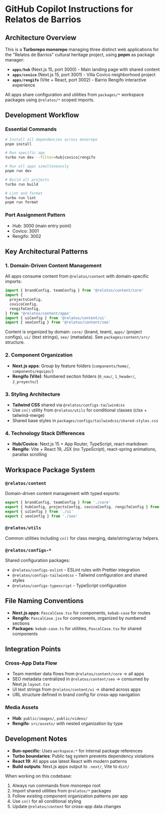 # GitHub Copilot Instructions for Relatos de Barrios

## Architecture Overview

This is a **Turborepo monorepo** managing three distinct web applications for the "Relatos de Barrios" cultural heritage project, using **pnpm** as package manager:

- **`apps/hub`** (Next.js 15, port 3000) - Main landing page with shared content
- **`apps/covico`** (Next.js 15, port 3001) - Villa Covico neighborhood project
- **`apps/rengifo`** (Vite + React, port 3002) - Barrio Rengifo interactive experience

All apps share configuration and utilities from `packages/*` workspace packages using `@relatos/*` scoped imports.

## Development Workflow

### Essential Commands

```bash
# Install all dependencies across monorepo
pnpm install

# Run specific app
turbo run dev --filter=hub|covico|rengifo

# Run all apps simultaneously
pnpm run dev

# Build all projects
turbo run build

# Lint and format
turbo run lint
pnpm run format
```

### Port Assignment Pattern

- Hub: 3000 (main entry point)
- Covico: 3001
- Rengifo: 3002

## Key Architectural Patterns

### 1. Domain-Driven Content Management

All apps consume content from `@relatos/content` with domain-specific imports:

```typescript
import { brandConfig, teamConfig } from '@relatos/content/core'
import {
  projectsConfig,
  covicoConfig,
  rengifoConfig,
} from '@relatos/content/apps'
import { uiConfig } from '@relatos/content/ui'
import { seoConfig } from '@relatos/content/seo'
```

Content is organized by domain: `core/` (brand, team), `apps/` (project configs), `ui/` (text strings), `seo/` (metadata). See `packages/content/src/` structure.

### 2. Component Organization

- **Next.js apps**: Group by feature folders (`components/home/`, `components/equipo/`)
- **Rengifo (Vite)**: Numbered section folders (`0_nav/`, `1_header/`, `2_proyecto/`)

### 3. Styling Architecture

- **Tailwind CSS** shared via `@relatos/configs-tailwindcss`
- Use `cn()` utility from `@relatos/utils` for conditional classes (clsx + tailwind-merge)
- Shared base styles in `packages/configs/tailwindcss/shared-styles.css`

### 4. Technology Stack Differences

- **Hub/Covico**: Next.js 15 + App Router, TypeScript, react-markdown
- **Rengifo**: Vite + React 19, JSX (no TypeScript), react-spring animations, parallax scrolling

## Workspace Package System

### `@relatos/content`

Domain-driven content management with typed exports:

```typescript
export { brandConfig, teamConfig } from './core'
export { hubConfig, projectsConfig, covicoConfig, rengifoConfig } from './apps'
export { uiConfig } from './ui'
export { seoConfig } from './seo'
```

### `@relatos/utils`

Common utilities including `cn()` for class merging, date/string/array helpers.

### `@relatos/configs-*`

Shared configuration packages:

- `@relatos/configs-eslint` - ESLint rules with Prettier integration
- `@relatos/configs-tailwindcss` - Tailwind configuration and shared styles
- `@relatos/configs-typescript` - TypeScript configuration

## File Naming Conventions

- **Next.js apps**: `PascalCase.tsx` for components, `kebab-case` for routes
- **Rengifo**: `PascalCase.jsx` for components, organized by numbered sections
- **Packages**: `kebab-case.ts` for utilities, `PascalCase.tsx` for shared components

## Integration Points

### Cross-App Data Flow

- Team member data flows from `@relatos/content/core` → all apps
- SEO metadata centralized in `@relatos/content/seo` → consumed by Next.js `layout.tsx`
- UI text strings from `@relatos/content/ui` → shared across apps
- URL structure defined in brand config for cross-app navigation

### Media Assets

- **Hub**: `public/images/`, `public/videos/`
- **Rengifo**: `src/assets/` with nested organization by type

## Development Notes

- **Bun-specific**: Uses `workspace:*` for internal package references
- **Turbo boundaries**: Public tag system prevents dependency violations
- **React 19**: All apps use latest React with modern patterns
- **Build outputs**: Next.js apps output to `.next/`, Vite to `dist/`

When working on this codebase:

1. Always run commands from monorepo root
2. Import shared utilities from `@relatos/*` packages
3. Follow existing component organization patterns per app
4. Use `cn()` for all conditional styling
5. Update `@relatos/content` for cross-app data changes
